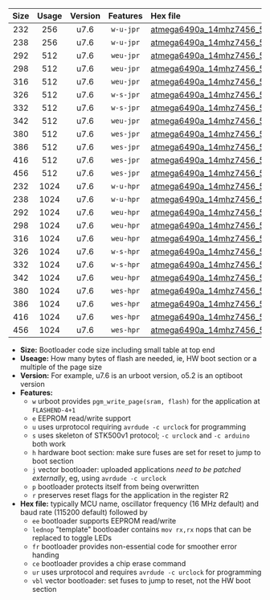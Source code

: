 |Size|Usage|Version|Features|Hex file|
|:-:|:-:|:-:|:-:|:--|
|232|256|u7.6|`w-u-jpr`|[atmega6490a_14mhz7456_57600bps_ur_vbl.hex](https://raw.githubusercontent.com/stefanrueger/urboot/main/bootloaders/atmega6490a/fcpu_14mhz7456/57600_bps/atmega6490a_14mhz7456_57600bps_ur_vbl.hex)|
|238|256|u7.6|`w-u-jpr`|[atmega6490a_14mhz7456_57600bps_lednop_ur_vbl.hex](https://raw.githubusercontent.com/stefanrueger/urboot/main/bootloaders/atmega6490a/fcpu_14mhz7456/57600_bps/atmega6490a_14mhz7456_57600bps_lednop_ur_vbl.hex)|
|292|512|u7.6|`weu-jpr`|[atmega6490a_14mhz7456_57600bps_ee_ur_vbl.hex](https://raw.githubusercontent.com/stefanrueger/urboot/main/bootloaders/atmega6490a/fcpu_14mhz7456/57600_bps/atmega6490a_14mhz7456_57600bps_ee_ur_vbl.hex)|
|298|512|u7.6|`weu-jpr`|[atmega6490a_14mhz7456_57600bps_ee_lednop_ur_vbl.hex](https://raw.githubusercontent.com/stefanrueger/urboot/main/bootloaders/atmega6490a/fcpu_14mhz7456/57600_bps/atmega6490a_14mhz7456_57600bps_ee_lednop_ur_vbl.hex)|
|316|512|u7.6|`weu-jpr`|[atmega6490a_14mhz7456_57600bps_ee_lednop_fr_ur_vbl.hex](https://raw.githubusercontent.com/stefanrueger/urboot/main/bootloaders/atmega6490a/fcpu_14mhz7456/57600_bps/atmega6490a_14mhz7456_57600bps_ee_lednop_fr_ur_vbl.hex)|
|326|512|u7.6|`w-s-jpr`|[atmega6490a_14mhz7456_57600bps_vbl.hex](https://raw.githubusercontent.com/stefanrueger/urboot/main/bootloaders/atmega6490a/fcpu_14mhz7456/57600_bps/atmega6490a_14mhz7456_57600bps_vbl.hex)|
|332|512|u7.6|`w-s-jpr`|[atmega6490a_14mhz7456_57600bps_lednop_vbl.hex](https://raw.githubusercontent.com/stefanrueger/urboot/main/bootloaders/atmega6490a/fcpu_14mhz7456/57600_bps/atmega6490a_14mhz7456_57600bps_lednop_vbl.hex)|
|342|512|u7.6|`weu-jpr`|[atmega6490a_14mhz7456_57600bps_ee_lednop_fr_ce_ur_vbl.hex](https://raw.githubusercontent.com/stefanrueger/urboot/main/bootloaders/atmega6490a/fcpu_14mhz7456/57600_bps/atmega6490a_14mhz7456_57600bps_ee_lednop_fr_ce_ur_vbl.hex)|
|380|512|u7.6|`wes-jpr`|[atmega6490a_14mhz7456_57600bps_ee_vbl.hex](https://raw.githubusercontent.com/stefanrueger/urboot/main/bootloaders/atmega6490a/fcpu_14mhz7456/57600_bps/atmega6490a_14mhz7456_57600bps_ee_vbl.hex)|
|386|512|u7.6|`wes-jpr`|[atmega6490a_14mhz7456_57600bps_ee_lednop_vbl.hex](https://raw.githubusercontent.com/stefanrueger/urboot/main/bootloaders/atmega6490a/fcpu_14mhz7456/57600_bps/atmega6490a_14mhz7456_57600bps_ee_lednop_vbl.hex)|
|416|512|u7.6|`wes-jpr`|[atmega6490a_14mhz7456_57600bps_ee_lednop_fr_vbl.hex](https://raw.githubusercontent.com/stefanrueger/urboot/main/bootloaders/atmega6490a/fcpu_14mhz7456/57600_bps/atmega6490a_14mhz7456_57600bps_ee_lednop_fr_vbl.hex)|
|456|512|u7.6|`wes-jpr`|[atmega6490a_14mhz7456_57600bps_ee_lednop_fr_ce_vbl.hex](https://raw.githubusercontent.com/stefanrueger/urboot/main/bootloaders/atmega6490a/fcpu_14mhz7456/57600_bps/atmega6490a_14mhz7456_57600bps_ee_lednop_fr_ce_vbl.hex)|
|232|1024|u7.6|`w-u-hpr`|[atmega6490a_14mhz7456_57600bps_ur.hex](https://raw.githubusercontent.com/stefanrueger/urboot/main/bootloaders/atmega6490a/fcpu_14mhz7456/57600_bps/atmega6490a_14mhz7456_57600bps_ur.hex)|
|238|1024|u7.6|`w-u-hpr`|[atmega6490a_14mhz7456_57600bps_lednop_ur.hex](https://raw.githubusercontent.com/stefanrueger/urboot/main/bootloaders/atmega6490a/fcpu_14mhz7456/57600_bps/atmega6490a_14mhz7456_57600bps_lednop_ur.hex)|
|292|1024|u7.6|`weu-hpr`|[atmega6490a_14mhz7456_57600bps_ee_ur.hex](https://raw.githubusercontent.com/stefanrueger/urboot/main/bootloaders/atmega6490a/fcpu_14mhz7456/57600_bps/atmega6490a_14mhz7456_57600bps_ee_ur.hex)|
|298|1024|u7.6|`weu-hpr`|[atmega6490a_14mhz7456_57600bps_ee_lednop_ur.hex](https://raw.githubusercontent.com/stefanrueger/urboot/main/bootloaders/atmega6490a/fcpu_14mhz7456/57600_bps/atmega6490a_14mhz7456_57600bps_ee_lednop_ur.hex)|
|316|1024|u7.6|`weu-hpr`|[atmega6490a_14mhz7456_57600bps_ee_lednop_fr_ur.hex](https://raw.githubusercontent.com/stefanrueger/urboot/main/bootloaders/atmega6490a/fcpu_14mhz7456/57600_bps/atmega6490a_14mhz7456_57600bps_ee_lednop_fr_ur.hex)|
|326|1024|u7.6|`w-s-hpr`|[atmega6490a_14mhz7456_57600bps.hex](https://raw.githubusercontent.com/stefanrueger/urboot/main/bootloaders/atmega6490a/fcpu_14mhz7456/57600_bps/atmega6490a_14mhz7456_57600bps.hex)|
|332|1024|u7.6|`w-s-hpr`|[atmega6490a_14mhz7456_57600bps_lednop.hex](https://raw.githubusercontent.com/stefanrueger/urboot/main/bootloaders/atmega6490a/fcpu_14mhz7456/57600_bps/atmega6490a_14mhz7456_57600bps_lednop.hex)|
|342|1024|u7.6|`weu-hpr`|[atmega6490a_14mhz7456_57600bps_ee_lednop_fr_ce_ur.hex](https://raw.githubusercontent.com/stefanrueger/urboot/main/bootloaders/atmega6490a/fcpu_14mhz7456/57600_bps/atmega6490a_14mhz7456_57600bps_ee_lednop_fr_ce_ur.hex)|
|380|1024|u7.6|`wes-hpr`|[atmega6490a_14mhz7456_57600bps_ee.hex](https://raw.githubusercontent.com/stefanrueger/urboot/main/bootloaders/atmega6490a/fcpu_14mhz7456/57600_bps/atmega6490a_14mhz7456_57600bps_ee.hex)|
|386|1024|u7.6|`wes-hpr`|[atmega6490a_14mhz7456_57600bps_ee_lednop.hex](https://raw.githubusercontent.com/stefanrueger/urboot/main/bootloaders/atmega6490a/fcpu_14mhz7456/57600_bps/atmega6490a_14mhz7456_57600bps_ee_lednop.hex)|
|416|1024|u7.6|`wes-hpr`|[atmega6490a_14mhz7456_57600bps_ee_lednop_fr.hex](https://raw.githubusercontent.com/stefanrueger/urboot/main/bootloaders/atmega6490a/fcpu_14mhz7456/57600_bps/atmega6490a_14mhz7456_57600bps_ee_lednop_fr.hex)|
|456|1024|u7.6|`wes-hpr`|[atmega6490a_14mhz7456_57600bps_ee_lednop_fr_ce.hex](https://raw.githubusercontent.com/stefanrueger/urboot/main/bootloaders/atmega6490a/fcpu_14mhz7456/57600_bps/atmega6490a_14mhz7456_57600bps_ee_lednop_fr_ce.hex)|

- **Size:** Bootloader code size including small table at top end
- **Useage:** How many bytes of flash are needed, ie, HW boot section or a multiple of the page size
- **Version:** For example, u7.6 is an urboot version, o5.2 is an optiboot version
- **Features:**
  + `w` urboot provides `pgm_write_page(sram, flash)` for the application at `FLASHEND-4+1`
  + `e` EEPROM read/write support
  + `u` uses urprotocol requiring `avrdude -c urclock` for programming
  + `s` uses skeleton of STK500v1 protocol; `-c urclock` and `-c arduino` both work
  + `h` hardware boot section: make sure fuses are set for reset to jump to boot section
  + `j` vector bootloader: uploaded applications *need to be patched externally*, eg, using `avrdude -c urclock`
  + `p` bootloader protects itself from being overwritten
  + `r` preserves reset flags for the application in the register R2
- **Hex file:** typically MCU name, oscillator frequency (16 MHz default) and baud rate (115200 default) followed by
  + `ee` bootloader supports EEPROM read/write
  + `lednop` "template" bootloader contains `mov rx,rx` nops that can be replaced to toggle LEDs
  + `fr` bootloader provides non-essential code for smoother error handing
  + `ce` bootloader provides a chip erase command
  + `ur` uses urprotocol and requires `avrdude -c urclock` for programming
  + `vbl` vector bootloader: set fuses to jump to reset, not the HW boot section
